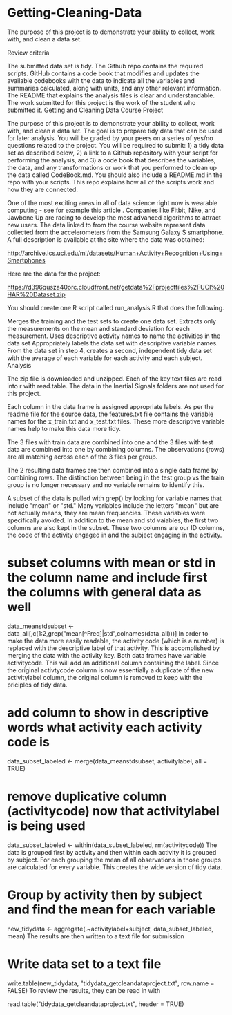 # Getting-Cleaning-Data
The purpose of this project is to demonstrate your ability to collect, work with, and clean a data set.

Review criteria

The submitted data set is tidy.
The Github repo contains the required scripts.
GitHub contains a code book that modifies and updates the available codebooks with the data to indicate all the variables and summaries calculated, along with units, and any other relevant information.
The README that explains the analysis files is clear and understandable.
The work submitted for this project is the work of the student who submitted it.
Getting and Cleaning Data Course Project

The purpose of this project is to demonstrate your ability to collect, work with, and clean a data set. The goal is to prepare tidy data that can be used for later analysis. You will be graded by your peers on a series of yes/no questions related to the project. You will be required to submit: 1) a tidy data set as described below, 2) a link to a Github repository with your script for performing the analysis, and 3) a code book that describes the variables, the data, and any transformations or work that you performed to clean up the data called CodeBook.md. You should also include a README.md in the repo with your scripts. This repo explains how all of the scripts work and how they are connected.

One of the most exciting areas in all of data science right now is wearable computing - see for example this article . Companies like Fitbit, Nike, and Jawbone Up are racing to develop the most advanced algorithms to attract new users. The data linked to from the course website represent data collected from the accelerometers from the Samsung Galaxy S smartphone. A full description is available at the site where the data was obtained:

http://archive.ics.uci.edu/ml/datasets/Human+Activity+Recognition+Using+Smartphones

Here are the data for the project:

https://d396qusza40orc.cloudfront.net/getdata%2Fprojectfiles%2FUCI%20HAR%20Dataset.zip

You should create one R script called run_analysis.R that does the following.

Merges the training and the test sets to create one data set.
Extracts only the measurements on the mean and standard deviation for each measurement.
Uses descriptive activity names to name the activities in the data set
Appropriately labels the data set with descriptive variable names.
From the data set in step 4, creates a second, independent tidy data set with the average of each variable for each activity and each subject.
Analysis

The zip file is downloaded and unzipped. Each of the key text files are read into r with read.table. The data in the Inertial Signals folders are not used for this project.

Each column in the data frame is assigned appropriate labels. As per the readme file for the source data, the features.txt file contains the variable names for the x_train.txt and x_test.txt files. These more descriptive variable names help to make this data more tidy.

The 3 files with train data are combined into one and the 3 files with test data are combined into one by combining columns. The observations (rows) are all matching across each of the 3 files per group.

The 2 resulting data frames are then combined into a single data frame by combining rows. The distinction between being in the test group vs the train group is no longer necessary and no variable remains to identify this.

A subset of the data is pulled with grep() by looking for variable names that include "mean" or "std." Many variables include the letters "mean" but are not actually means, they are mean frequencies. These variables were specifically avoided. In addition to the mean and std vaiables, the first two columns are also kept in the subset. These two columns are our ID columns, the code of the activity engaged in and the subject engaging in the activity.

 # subset columns with mean or std in the column name and include first the columns with general data as well
 data_meanstdsubset <- data_all[,c(1:2,grep("mean[^Freq]|std",colnames(data_all)))]
In order to make the data more easily readable, the activity code (which is a number) is replaced with the descriptive label of that activity. This is accomplished by merging the data with the activity key. Both data frames have variable activitycode. This will add an additional column containing the label. Since the original activtycode column is now essentially a duplicate of the new activitylabel column, the original column is removed to keep with the priciples of tidy data.

# add column to show in descriptive words what activity each activity code is
data_subset_labeled <- merge(data_meanstdsubset, activitylabel, all = TRUE)

# remove duplicative column (activitycode) now that activitylabel is being used
data_subset_labeled <- within(data_subset_labeled, rm(activitycode))
The data is grouped first by activity and then within each activity it is grouped by subject. For each grouping the mean of all observations in those groups are calculated for every variable. This creates the wide version of tidy data.

# Group by activity then by subject and find the mean for each variable
new_tidydata <- aggregate(.~activitylabel+subject, data_subset_labeled, mean)
The results are then written to a text file for submission

# Write data set to a text file
write.table(new_tidydata, "tidydata_getcleandataproject.txt", row.name = FALSE)
To review the results, they can be read in with

 read.table("tidydata_getcleandataproject.txt", header = TRUE)
